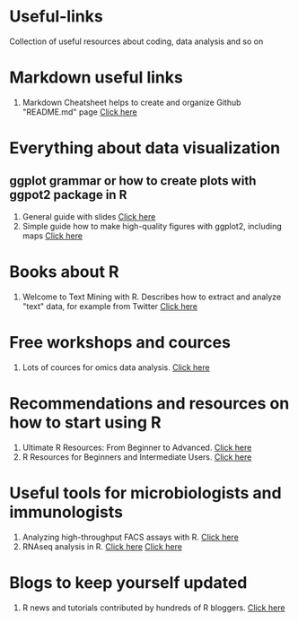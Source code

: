 # Useful-links
Collection of useful resources about coding, data analysis and so on 

# **Markdown useful links**

1. Markdown Cheatsheet helps to create and organize Github "README.md" page [Click here](https://github.com/adam-p/markdown-here/wiki/Markdown-Cheatsheet)


# **Everything about data visualization**
   ## ggplot grammar or how to create plots with ggpot2 package in R
1. General guide with slides [Click here](https://evamaerey.github.io/ggplot2_grammar_guide/about)
2. Simple guide how to make high-quality figures with ggplot2, including maps [Click here](https://ben-williams.github.io/updated_ggplot_figures.html)

# **Books about R**

1. Welcome to Text Mining with R. Describes how to extract and analyze "text" data, for example from Twitter [Click here](https://www.tidytextmining.com/index.html)

# **Free workshops and cources**

1. Lots of cources for omics data analysis. [Click here](http://app.orchestra.cancerdatasci.org/)


# **Recommendations and resources on how to start using R**

1. Ultimate R Resources: From Beginner to Advanced. [Click here](https://thatdatatho.com/2020/05/16/r-resources-beginner-advanced/)
2. R Resources for Beginners and Intermediate Users. [Click here](https://martindevaux.com/2021/01/r_resources_beginners_intermediate/)

# **Useful tools for microbiologists and immunologists**

1. Analyzing high-throughput FACS assays with R. [Click here](https://jchellmuth.com/posts/FACS-with-R/)
2. RNAseq analysis in R. [Click here](https://bioinformatics-core-shared-training.github.io/RNAseq-R/) [Click here](https://combine-australia.github.io/RNAseq-R/)


# **Blogs to keep yourself updated**

1. R news and tutorials contributed by hundreds of R bloggers. [Click here](https://www.r-bloggers.com/)

